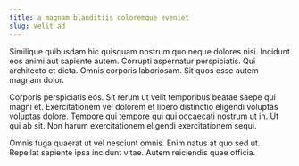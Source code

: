 ```yaml
---
title: a magnam blanditiis doloremque eveniet
slug: velit ad
---
```


Similique quibusdam hic quisquam nostrum quo neque dolores nisi. Incidunt eos animi aut sapiente autem. Corrupti aspernatur perspiciatis. Qui architecto et dicta. Omnis corporis laboriosam. Sit quos esse autem magnam dolor.

Corporis perspiciatis eos. Sit rerum ut velit temporibus beatae saepe qui magni et. Exercitationem vel dolorem et libero distinctio eligendi voluptas voluptas dolore. Tempore qui tempore qui qui occaecati nostrum ut in. Ut qui ab sit. Non harum exercitationem eligendi exercitationem sequi.

Omnis fuga quaerat ut vel nesciunt omnis. Enim natus at quo sed ut. Repellat sapiente ipsa incidunt vitae. Autem reiciendis quae officia.
